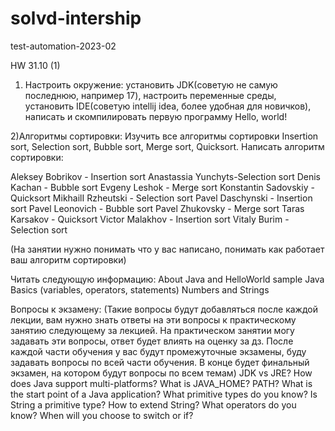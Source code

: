# solvd-intership
test-automation-2023-02

HW 31.10 (1)
1) Настроить окружение: установить JDK(советую не самую последнюю, например 17), настроить переменные среды, установить IDE(советую intellij idea, более удобная для новичков), написать и скомпилировать первую программу Hello, world!

2)Алгоритмы сортировки: Изучить все алгоритмы сортировки Insertion sort, Selection sort, Bubble sort, Merge sort, Quicksort. Написать алгоритм сортировки:

Aleksey Bobrikov - Insertion sort
Anastassia Yunchyts-Selection sort
Denis Kachan - Bubble sort
Evgeny Leshok - Merge sort
Konstantin Sadovskiy - Quicksort
MikhailI Rzheutski - Selection sort
Pavel Daschynski - Insertion sort
Pavel Leonovich - Bubble sort
Pavel Zhukovsky - Merge sort
Taras Karsakov - Quicksort
Victor Malakhov - Insertion sort
Vitaly Burim - Selection sort

(На занятии нужно понимать что у вас написано, понимать как работает ваш алгоритм сортировки)

Читать следующую информацию:
About Java and HelloWorld sample
Java Basics (variables, operators, statements)
Numbers and Strings

Вопросы к экзамену:
(Такие вопросы будут добавляться после каждой лекции, вам нужно знать ответы на эти вопросы к практическому занятию следующему за лекцией. На практическом занятии могу задавать эти вопросы, ответ будет влиять на оценку за дз. После каждой части обучения у вас будут промежуточные экзамены, буду задавать вопросы по всей части обучения. В конце будет финальный экзамен, на котором будут вопросы по всем темам)
JDK vs JRE?
How does Java support multi-platforms?
What is JAVA_HOME? PATH?
What is the start point of a Java application?
What primitive types do you know?
Is String a primitive type?
How to extend String?
What operators do you know?
When will you choose to switch or if?
